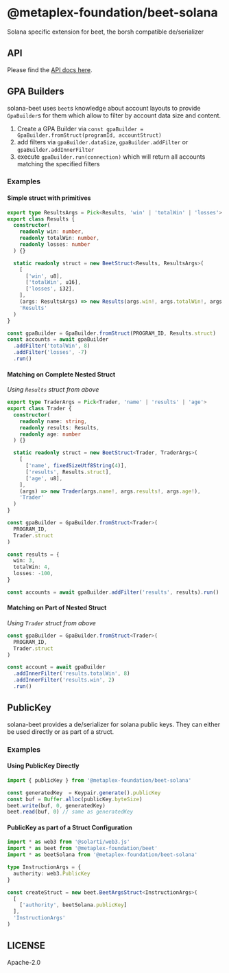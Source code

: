 # @metaplex-foundation/beet-solana

Solana specific extension for beet, the borsh compatible de/serializer

## API

Please find the [API docs here](https://metaplex-foundation.github.io/beet/docs/beet-solana).

## GPA Builders

solana-beet uses `beet`s knowledge about account layouts to provide `GpaBuilder`s for
them which allow to filter by account data size and content.

1. Create a GPA Builder via `const gpaBuilder = GpaBuilder.fromStruct(programId, accountStruct)`
2. add filters via `gpaBuilder.dataSize`, `gpaBuilder.addFilter` or `gpaBuilder.addInnerFilter`
3. execute `gpaBuilder.run(connection)` which will return all accounts matching the specified
filters

### Examples

#### Simple struct with primitives

```ts
export type ResultsArgs = Pick<Results, 'win' | 'totalWin' | 'losses'>
export class Results {
  constructor(
    readonly win: number,
    readonly totalWin: number,
    readonly losses: number
  ) {}

  static readonly struct = new BeetStruct<Results, ResultsArgs>(
    [
      ['win', u8],
      ['totalWin', u16],
      ['losses', i32],
    ],
    (args: ResultsArgs) => new Results(args.win!, args.totalWin!, args.losses!),
    'Results'
  )
}

const gpaBuilder = GpaBuilder.fromStruct(PROGRAM_ID, Results.struct)
const accounts = await gpaBuilder
  .addFilter('totalWin', 8)
  .addFilter('losses', -7)
  .run()
```

#### Matching on Complete Nested Struct

_Using `Results` struct from above_

```ts
export type TraderArgs = Pick<Trader, 'name' | 'results' | 'age'>
export class Trader {
  constructor(
    readonly name: string,
    readonly results: Results,
    readonly age: number
  ) {}

  static readonly struct = new BeetStruct<Trader, TraderArgs>(
    [
      ['name', fixedSizeUtf8String(4)],
      ['results', Results.struct],
      ['age', u8],
    ],
    (args) => new Trader(args.name!, args.results!, args.age!),
    'Trader'
  )
}

const gpaBuilder = GpaBuilder.fromStruct<Trader>(
  PROGRAM_ID,
  Trader.struct
)

const results = {
  win: 3,
  totalWin: 4,
  losses: -100,
}

const accounts = await gpaBuilder.addFilter('results', results).run()
```

#### Matching on Part of Nested Struct

_Using `Trader` struct from above_

```ts
const gpaBuilder = GpaBuilder.fromStruct<Trader>(
  PROGRAM_ID,
  Trader.struct
)

const account = await gpaBuilder
  .addInnerFilter('results.totalWin', 8)
  .addInnerFilter('results.win', 2)
  .run()
```

## PublicKey

solana-beet provides a de/serializer for solana public keys.
They can either be used directly or as part of a struct.

### Examples

#### Using PublicKey Directly

```ts
import { publicKey } from '@metaplex-foundation/beet-solana'

const generatedKey  = Keypair.generate().publicKey
const buf = Buffer.alloc(publicKey.byteSize)
beet.write(buf, 0, generatedKey)
beet.read(buf, 0) // same as generatedKey
```

#### PublicKey as part of a Struct Configuration

```ts
import * as web3 from '@solarti/web3.js'
import * as beet from '@metaplex-foundation/beet'
import * as beetSolana from '@metaplex-foundation/beet-solana'

type InstructionArgs = {
  authority: web3.PublicKey
}

const createStruct = new beet.BeetArgsStruct<InstructionArgs>(
  [
    ['authority', beetSolana.publicKey]
  ],
  'InstructionArgs'
)
```

## LICENSE

Apache-2.0
